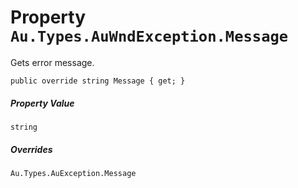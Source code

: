 # Property `Au.Types.AuWndException.Message`

Gets error message.

```
public override string Message { get; }
```

##### Property Value

`string`

##### Overrides

`Au.Types.AuException.Message`